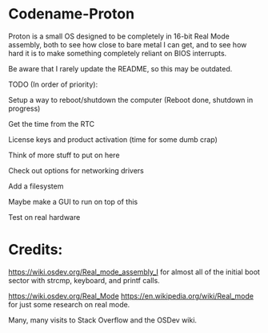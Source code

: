 # Codename-Proton
Proton is a small OS designed to be completely in 16-bit Real Mode assembly, both to see how close to bare metal I can get, and to see how hard it is to make something completely reliant on BIOS interrupts.


Be aware that I rarely update the README, so this may be outdated.

TODO (In order of priority):

Setup a way to reboot/shutdown the computer (Reboot done, shutdown in progress)

Get the time from the RTC

License keys and product activation (time for some dumb crap)

Think of more stuff to put on here

Check out options for networking drivers

Add a filesystem

Maybe make a GUI to run on top of this

Test on real hardware


# Credits:
https://wiki.osdev.org/Real_mode_assembly_I for almost all of the initial boot sector with strcmp, keyboard, and printf calls.

https://wiki.osdev.org/Real_Mode https://en.wikipedia.org/wiki/Real_mode for just some research on real mode.

Many, many visits to Stack Overflow and the OSDev wiki.
